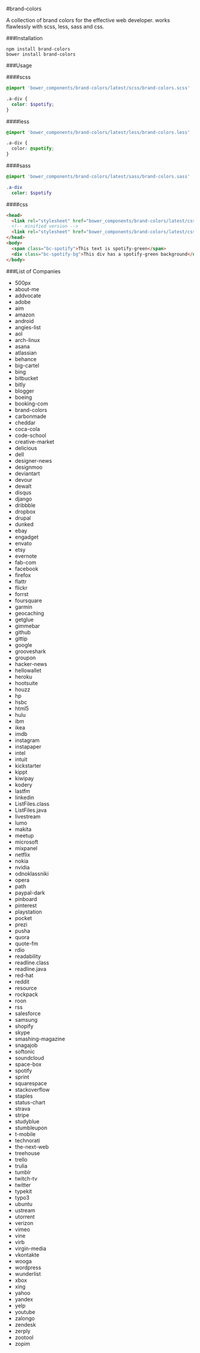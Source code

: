 #brand-colors

A collection of brand colors for the effective web developer.
works flawlessly with scss, less, sass and css.

###Installation

```
npm install brand-colors
bower install brand-colors
```

###Usage


####scss
```scss
@import 'bower_components/brand-colors/latest/scss/brand-colors.scss'

.a-div {
  color: $spotify;
}
```

####less
```css
@import 'bower_components/brand-colors/latest/less/brand-colors.less'

.a-div {
  color: @spotify;
}
```

####sass
```sass
@import 'bower_components/brand-colors/latest/sass/brand-colors.sass'

.a-div 
  color: $spotify
```

####css

```html
<head>
  <link rel="stylesheet" href="bower_components/brand-colors/latest/css/brand-colors.css">`
  <!-- minified version -->
  <link rel="stylesheet" href="bower_components/brand-colors/latest/css/brand-colors.min.css">` 
</head>
<body>
  <span class="bc-spotify">This text is spotify-green</span>
  <div class="bc-spotify-bg">This div has a spotify-green background</div>
</body>
```

###List of Companies

* 500px
* about-me
* addvocate
* adobe
* aim
* amazon
* android
* angies-list
* aol
* arch-linux
* asana
* atlassian
* behance
* big-cartel
* bing
* bitbucket
* bitly
* blogger
* boeing
* booking-com
* brand-colors
* carbonmade
* cheddar
* coca-cola
* code-school
* creative-market
* delicious
* dell
* designer-news
* designmoo
* deviantart
* devour
* dewalt
* disqus
* django
* dribbble
* dropbox
* drupal
* dunked
* ebay
* engadget
* envato
* etsy
* evernote
* fab-com
* facebook
* firefox
* flattr
* flickr
* forrst
* foursquare
* garmin
* geocaching
* getglue
* gimmebar
* github
* gittip
* google
* grooveshark
* groupon
* hacker-news
* hellowallet
* heroku
* hootsuite
* houzz
* hp
* hsbc
* html5
* hulu
* ibm
* ikea
* imdb
* instagram
* instapaper
* intel
* intuit
* kickstarter
* kippt
* kiwipay
* kodery
* lastfm
* linkedin
* ListFiles.class
* ListFiles.java
* livestream
* lumo
* makita
* meetup
* microsoft
* mixpanel
* netflix
* nokia
* nvidia
* odnoklassniki
* opera
* path
* paypal-dark
* pinboard
* pinterest
* playstation
* pocket
* prezi
* pusha
* quora
* quote-fm
* rdio
* readability
* readline.class
* readline.java
* red-hat
* reddit
* resource
* rockpack
* roon
* rss
* salesforce
* samsung
* shopify
* skype
* smashing-magazine
* snagajob
* softonic
* soundcloud
* space-box
* spotify
* sprint
* squarespace
* stackoverflow
* staples
* status-chart
* strava
* stripe
* studyblue
* stumbleupon
* t-mobile
* technorati
* the-next-web
* treehouse
* trello
* trulia
* tumblr
* twitch-tv
* twitter
* typekit
* typo3
* ubuntu
* ustream
* utorrent
* verizon
* vimeo
* vine
* virb
* virgin-media
* vkontakte
* wooga
* wordpress
* wunderlist
* xbox
* xing
* yahoo
* yandex
* yelp
* youtube
* zalongo
* zendesk
* zerply
* zootool
* zopim

